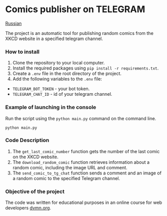 # Comics publisher on TELEGRAM

[Russian](RU_README.md)

The project is an automatic tool for publishing random comics from the XKCD website in a specified telegram channel.

### How to install

1. Clone the repository to your local computer.
2. Install the required packages using `pip install -r requirements.txt`.
3. Create a `.env` file in the root directory of the project.
4. Add the following variables to the `.env` file:
 - `TELEGRAM_BOT_TOKEN` - your bot token.
 - `TELEGRAM_CHAT_ID` - id of your telegram channel.

### Example of launching in the console

Run the script using the `python main.py` command on the command line.

```console
python main.py
```

### Code Description

1. The `get_last_comic_number` function gets the number of the last comic on the XKCD website.
2. The `download_random_comic` function retrieves information about a random comic, including the image URL and comment.
3. The `send_comic_to_tg_chat` function sends a comment and an image of a random comic to the specified Telegram channel.

### Objective of the project

The code was written for educational purposes in an online course for web developers [dvmn.org](https://dvmn.org/).